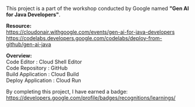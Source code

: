 This project is a part of the workshop conducted by Google named **"Gen AI for Java Developers"**.<br/>

**Resource:** <br/>
https://cloudonair.withgoogle.com/events/gen-ai-for-java-developers<br/>
https://codelabs.developers.google.com/codelabs/deploy-from-github/gen-ai-java<br/>

**Overview:**<br/>
Code Editor : Cloud Shell Editor<br/>
Code Repository : GitHub<br/>
Build Application : Cloud Build<br/>
Deploy Application  : Cloud Run<br/>

By completing this project, I have earned a badge: https://developers.google.com/profile/badges/recognitions/learnings/
